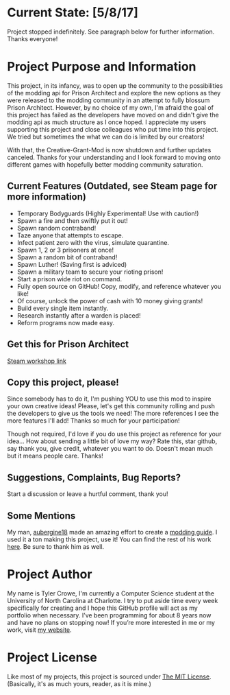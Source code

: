 # Current State: [5/8/17]
Project stopped indefinitely. See paragraph below for further information. Thanks everyone! 

# Project Purpose and Information
This project, in its infancy, was to open up the community to the possibilities of the modding api for Prison Architect and explore the new options as they were released to the modding community in an attempt to fully blossum Prison Architect. However, by no choice of my own, I'm afraid the goal of this project has failed as the developers have moved on and didn't give the modding api as much structure as I once hoped. I appreciate my users supporting this project and close colleagues who put time into this project. We tried but sometimes the what we can do is limited by our creators!

With that, the Creative-Grant-Mod is now shutdown and further updates canceled. Thanks for your understanding and I look forward to moving onto different games with hopefully better modding community saturation.

## Current Features (Outdated, see Steam page for more information)
 - Temporary Bodyguards (Highly Experimental! Use with caution!)
 - Spawn a fire and then swiftly put it out!
 - Spawn random contraband!
 - Taze anyone that attempts to escape.
 - Infect patient zero with the virus, simulate quarantine.
 - Spawn 1, 2 or 3 prisoners at once!
 - Spawn a random bit of contraband!
 - Spawn Luther! (Saving first is adviced)
 - Spawn a military team to secure your rioting prison!
 - Start a prison wide riot on command.
 - Fully open source on GitHub! Copy, modify, and reference whatever you like! 
 - Of course, unlock the power of cash with 10 money giving grants!
 - Build every single item instantly.
 - Research instantly after a warden is placed!
 - Reform programs now made easy.

## Get this for Prison Architect

[Steam workshop link](http://steamcommunity.com/sharedfiles/filedetails/?id=261379081&searchtext=)
 
## Copy this project, please!

Since somebody has to do it, I'm pushing YOU to use this mod to inspire your own creative ideas! Please, let's get this community rolling and push the developers to give us the tools we need! The more references I see the more features I'll add! Thanks so much for your participation! 

Though not required, I'd love if you do use this project as reference for your idea... How about sending a little bit of love my way? Rate this, star github, say thank you, give credit, whatever you want to do. Doesn't mean much but it means people care. Thanks!

## Suggestions, Complaints, Bug Reports?

Start a discussion or leave a hurtful comment, thank you!

## Some Mentions

My man, [aubergine18](http://steamcommunity.com/profiles/76561198190710127) made an amazing effort to create a [modding guide](http://steamcommunity.com/sharedfiles/filedetails/?id=480978426). I used it a ton making this project, use it! You can find the rest of his work [here](http://steamcommunity.com/profiles/76561198190710127/myworkshopfiles/?section=guides&appid=233450). Be sure to thank him as well.

# Project Author
My name is Tyler Crowe, I'm currently a Computer Science student at the University of North Carolina at Charlotte. I try to put aside time every week specifically for creating and I hope this GitHub profile will act as my portfolio when necessary. I’ve been programming for about 8 years now and have no plans on stopping now! If you’re more interested in me or my work, visit [my website](https://loneboat.com/).
# Project License
Like most of my projects, this project is sourced under [The MIT License](https://opensource.org/licenses/MIT). (Basically, it's as much yours, reader, as it is mine.)
